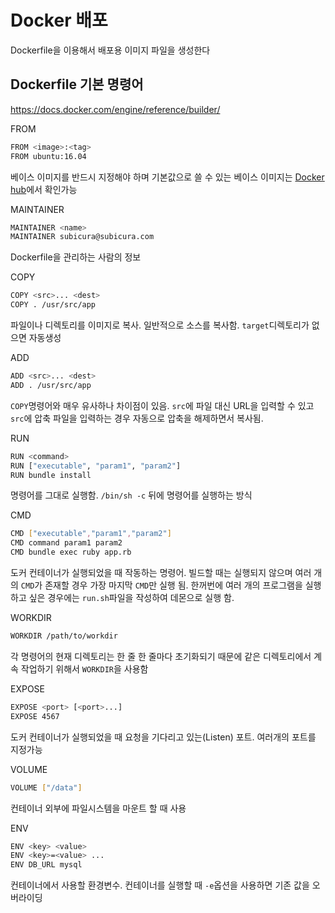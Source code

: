 # Docker 배포

Dockerfile을 이용해서 배포용 이미지 파일을 생성한다

## Dockerfile 기본 명령어

<https://docs.docker.com/engine/reference/builder/>

FROM

```sh
FROM <image>:<tag>
FROM ubuntu:16.04
```

베이스 이미지를 반드시 지정해야 하며 기본값으로 쓸 수 있는 베이스 이미지는 [Docker hub](https://hub.docker.com/explore/)에서 확인가능

MAINTAINER

```sh
MAINTAINER <name>
MAINTAINER subicura@subicura.com
```

Dockerfile을 관리하는 사람의 정보

COPY

```sh
COPY <src>... <dest>
COPY . /usr/src/app
```

파일이나 디렉토리를 이미지로 복사. 일반적으로 소스를 복사함. `target`디렉토리가 없으면 자동생성

ADD

```sh
ADD <src>... <dest>
ADD . /usr/src/app
```

`COPY`명령어와 매우 유사하나 차이점이 있음.  `src`에 파일 대신 URL을 입력할 수 있고  `src`에 압축 파일을 입력하는 경우 자동으로 압축을 해제하면서 복사됨.

RUN

```sh
RUN <command>
RUN ["executable", "param1", "param2"]
RUN bundle install
```

명령어를 그대로 실행함. `/bin/sh -c` 뒤에 명령어를 실행하는 방식

CMD

```sh
CMD ["executable","param1","param2"]
CMD command param1 param2
CMD bundle exec ruby app.rb
```

도커 컨테이너가 실행되었을 때 작동하는 명령어. 빌드할 때는 실행되지 않으며 여러 개의 `CMD`가 존재할 경우 가장 마지막 `CMD`만 실행 됨. 한꺼번에 여러 개의 프로그램을 실행하고 싶은 경우에는 `run.sh`파일을 작성하여 데몬으로 실행 함.

WORKDIR

```sh
WORKDIR /path/to/workdir
```

각 명령어의 현재 디렉토리는 한 줄 한 줄마다 초기화되기 때문에  같은 디렉토리에서 계속 작업하기 위해서 `WORKDIR`을 사용함

EXPOSE

```sh
EXPOSE <port> [<port>...]
EXPOSE 4567
```

도커 컨테이너가 실행되었을 때 요청을 기다리고 있는(Listen) 포트. 여러개의 포트를 지정가능

VOLUME

```sh
VOLUME ["/data"]
```

컨테이너 외부에 파일시스템을 마운트 할 때 사용

ENV

```sh
ENV <key> <value>
ENV <key>=<value> ...
ENV DB_URL mysql
```

컨테이너에서 사용할 환경변수. 컨테이너를 실행할 때 `-e`옵션을 사용하면 기존 값을 오버라이딩